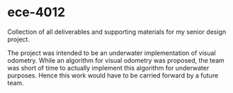 # ece-4012
Collection of all deliverables and supporting materials for my senior design project.

The project was intended to be an underwater implementation of visual odometry. While an algorithm for visual odometry was proposed, the team was short of time to actually implement this algorithm for underwater purposes. Hence this work would have to be carried forward by a future team.

